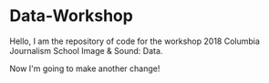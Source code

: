 # Data-Workshop

Hello, I am the repository of code for the workshop 2018 Columbia Journalism School Image & Sound: Data. 

Now I'm going to make another change!
